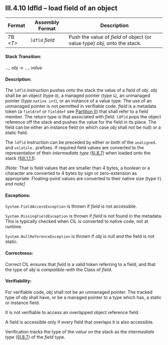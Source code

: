 ## III.4.10 ldfld &ndash; load field of an object

 | Format | Assembly Format | Description
 | ---- | ---- | ----
 | 7B _\<T\>_ | `ldfld` _field_ | Push the value of _field_ of object (or value type) _obj_, onto the stack.

#### Stack Transition:

&hellip;, _obj_ &rarr; &hellip;, _value_

#### Description:

The `ldfld` instruction pushes onto the stack the value of a field of _obj_. _obj_ shall be an object (type `O`), a managed pointer (type `&`), an unmanaged pointer (type `native int`), or an instance of a value type. The use of an unmanaged pointer is not permitted in verifiable code. _field_ is a metadata token (a `fieldref` or `fielddef` see [Partition II](ii.22.15-field-0x04.md)) that shall refer to a field member. The return type is that associated with _field_. `ldfld` pops the object reference off the stack and pushes the value for the field in its place. The field can be either an instance field (in which case _obj_ shall not be null) or a static field.

The `ldfld` instruction can be preceded by either or both of the `unaligned.` and `volatile.` prefixes. If required field values are converted to the representation of their *intermediate type* (§[I.8.7](i.8.7-assignment-compatibility.md)) when loaded onto the stack (§[III.1.1.1](iii.1.1.1-numeric-data-types.md)).

_[Note:_ That is field values that are smaller than 4 bytes, a boolean or a character are converted to 4 bytes by sign or zero-extension as appropriate. Floating-point values are converted to their native size (type `F`). _end note]_

#### Exceptions:

`System.FieldAccessException` is thrown if _field_ is not accessible.

`System.MissingFieldException` is thrown if _field_ is not found in the metadata. This is typically checked when CIL is converted to native code, not at runtime.

`System.NullReferenceException` is thrown if _obj_ is null and the field is not static.

#### Correctness:

Correct CIL ensures that _field_ is a valid token referring to a field, and that the type of _obj_ is *compatible-with* the Class of _field_.

#### Verifiability:

For verifiable code, _obj_ shall not be an unmanaged pointer. The tracked type of _obj_ shall have, or be a managed pointer to a type which has, a static or instance field.

It is not verifiable to access an overlapped object reference field.

A field is accessible only if every field that overlaps it is also accessible.

Verification tracks the type of the _value_ on the stack as the *intermediate type* (§[I.8.7](i.8.7-assignment-compatibility.md)) of the _field_ type.
